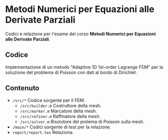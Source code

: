 # Metodi Numerici per Equazioni alle Derivate Parziali

Codici e relazione per l'esame del corso **Metodi Numerici per Equazioni alle Derivate Parziali**.

## Codice

Implementazione di un metodo "Adaptive 1D 1st-order Lagrange FEM" per la soluzione del problema di Poisson con dati al bordo di Dirichlet.

## Contenuto

- `/src/*` Codice sorgente per il FEM.
	- `/src/builder.m` Costruttore della mesh.
	- `/src/marker.m` Marcatore della mesh.
	- `/src/refiner.m` Raffinatore della mesh.
	- `/src/solver.m` Risolutore del prolema di Poisson sulla mesh.
- `/main/*` Codici sorgente di test per la relazione.
- `report/report.tex` Relazione.
